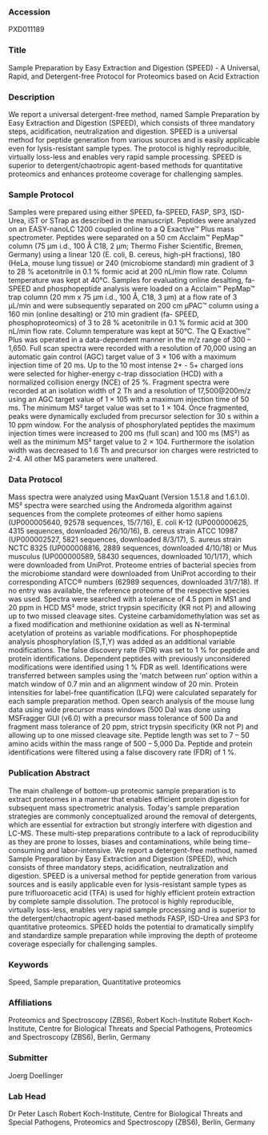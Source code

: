 ### Accession
PXD011189

### Title
Sample Preparation by Easy Extraction and Digestion (SPEED) - A Universal, Rapid, and Detergent-free Protocol for Proteomics based on Acid Extraction

### Description
We report a universal detergent-free method, named Sample Preparation by Easy Extraction and Digestion (SPEED), which consists of three mandatory steps, acidification, neutralization and digestion. SPEED is a universal method for peptide generation from various sources and is easily applicable even for lysis-resistant sample types. The protocol is highly reproducible, virtually loss-less and enables very rapid sample processing. SPEED is superior to detergent/chaotropic agent-based methods for quantitative proteomics and enhances proteome coverage for challenging samples.

### Sample Protocol
Samples were prepared using either SPEED, fa-SPEED, FASP, SP3, ISD-Urea, iST or STrap as described in the  manuscript. Peptides were analyzed on an EASY-nanoLC 1200 coupled online to a Q Exactive™ Plus mass spectrometer. Peptides were separated on a 50 cm Acclaim™ PepMap™ column (75 μm i.d., 100 Å C18, 2 μm; Thermo Fisher Scientific, Bremen, Germany) using a linear 120 (E. coli, B. cereus, high-pH fractions), 180 (HeLa, mouse lung tissue) or 240 (microbiome standard) min gradient of 3 to 28 % acetonitrile in 0.1 % formic acid at 200 nL/min flow rate. Column temperature was kept at 40°C. Samples for evaluating online desalting, fa-SPEED and phosphopeptide analysis were loaded on a Acclaim™ PepMap™ trap column (20 mm x 75 μm i.d., 100 Å, C18, 3 μm) at a flow rate of 3 µL/min and were subsequently separated on 200 cm μPAC™ column using a 160 min (online desalting) or 210 min gradient (fa- SPEED, phosphoproteomics) of 3 to 28 % acetonitrile in 0.1 % formic acid at 300 nL/min flow rate. Column temperature was kept at 50°C. The Q Exactive™ Plus was operated in a data-dependent manner in the m/z range of 300 – 1,650. Full scan spectra were recorded with a resolution of 70,000 using an automatic gain control (AGC) target value of 3 × 106 with a maximum injection time of 20 ms. Up to the 10 most intense 2+ - 5+ charged ions were selected for higher-energy c-trap dissociation (HCD) with a normalized collision energy (NCE) of 25 %. Fragment spectra were recorded at an isolation width of 2 Th and a resolution of 17,500@200m/z using an AGC target value of 1 × 105 with a maximum injection time of 50 ms. The minimum MS² target value was set to 1 × 104. Once fragmented, peaks were dynamically excluded from precursor selection for 30 s within a 10 ppm window. For the analysis of phosphorylated peptides the maximum injection times were increased to 200 ms (full scan) and 100 ms (MS²) as well as the minimum MS² target value to 2 × 104. Furthermore the isolation width was decreased to 1.6 Th and precursor ion charges were restricted to 2-4. All other MS parameters were unaltered.

### Data Protocol
Mass spectra were analyzed using MaxQuant (Version 1.5.1.8 and 1.6.1.0). MS² spectra were searched using the Andromeda algorithm against sequences from the complete proteomes of either homo sapiens (UP000005640, 92578 sequences, 15/7/16), E. coli K-12 (UP000000625, 4315 sequences, downloaded 26/10/16), B. cereus strain ATCC 10987 (UP000002527, 5821 sequences, downloaded 8/3/17), S. aureus strain NCTC 8325 (UP000008816, 2889 sequences, downloaded 4/10/18) or Mus musculus (UP000000589, 58430 sequences, downloaded 10/1/17), which were downloaded from UniProt. Proteome entries of bacterial species from the microbiome standard were downloaded from UniProt according to their corresponding ATCC® numbers (62989 sequences, downloaded 31/7/18). If no entry was available, the reference proteome of the respective species was used. Spectra were searched with a tolerance of 4.5 ppm in MS1 and 20 ppm in HCD MS² mode, strict trypsin specificity (KR not P) and allowing up to two missed cleavage sites. Cysteine carbamidomethylation was set as a fixed modification and methionine oxidation as well as N-terminal acetylation of proteins as variable modifications. For phosphopeptide analysis phosphorylation (S,T,Y) was added as an additional variable modifications. The false discovery rate (FDR) was set to 1 % for peptide and protein identifications. Dependent peptides with previously unconsidered modifications were identified using 1 % FDR as well. Identifications were transferred between samples using the 'match between run’ option within a match window of 0.7 min and an alignment window of 20 min. Protein intensities for label-free quantification (LFQ) were calculated separately for each sample preparation method.  Open search analysis of the mouse lung data using wide precursor mass windows (500 Da) was done using MSFragger GUI (v6.0) with a precursor mass tolerance of 500 Da and fragment mass tolerance of 20 ppm, strict trypsin specificity (KR not P) and allowing up to one missed cleavage site. Peptide length was set to 7 – 50 amino acids within the mass range of 500 – 5,000 Da. Peptide and protein identifications were filtered using a false discovery rate (FDR) of 1 %.

### Publication Abstract
The main challenge of bottom-up proteomic sample preparation is to extract proteomes in a manner that enables efficient protein digestion for subsequent mass spectrometric analysis. Today's sample preparation strategies are commonly conceptualized around the removal of detergents, which are essential for extraction but strongly interfere with digestion and LC-MS. These multi-step preparations contribute to a lack of reproducibility as they are prone to losses, biases and contaminations, while being time-consuming and labor-intensive. We report a detergent-free method, named Sample Preparation by Easy Extraction and Digestion (SPEED), which consists of three mandatory steps, acidification, neutralization and digestion. SPEED is a universal method for peptide generation from various sources and is easily applicable even for lysis-resistant sample types as pure trifluoroacetic acid (TFA) is used for highly efficient protein extraction by complete sample dissolution. The protocol is highly reproducible, virtually loss-less, enables very rapid sample processing and is superior to the detergent/chaotropic agent-based methods FASP, ISD-Urea and SP3 for quantitative proteomics. SPEED holds the potential to dramatically simplify and standardize sample preparation while improving the depth of proteome coverage especially for challenging samples.

### Keywords
Speed, Sample preparation, Quantitative proteomics

### Affiliations
Proteomics and Spectroscopy (ZBS6), Robert Koch-Institute
Robert Koch-Institute, Centre for Biological Threats and Special Pathogens, Proteomics and Spectroscopy (ZBS6), Berlin, Germany

### Submitter
Joerg Doellinger

### Lab Head
Dr Peter Lasch
Robert Koch-Institute, Centre for Biological Threats and Special Pathogens, Proteomics and Spectroscopy (ZBS6), Berlin, Germany


